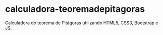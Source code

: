 # calculadora-teoremadepitagoras
Calculadora do teorema de Pitágoras utilizando HTML5, CSS3, Bootstrap e JS.
